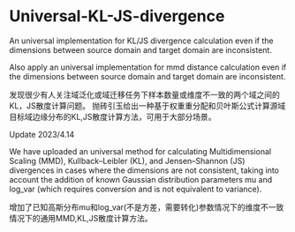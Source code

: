 # Universal-KL-JS-divergence
An universal implementation for KL/JS divergence calculation even if the dimensions between source domain and target domain are inconsistent.

Also apply an universal implementation for mmd distance calculation even if the dimensions between source domain and target domain are inconsistent.

发现很少有人关注域泛化或域迁移任务下样本数量或维度不一致的两个域之间的KL，JS散度计算问题。
抛砖引玉给出一种基于权重重分配和贝叶斯公式计算源域目标域边缘分布的KL,JS散度计算方法，可用于大部分场景。


Update 2023/4.14

We have uploaded an universal method for calculating Multidimensional Scaling (MMD), Kullback–Leibler (KL), and Jensen–Shannon (JS) divergences in cases where the dimensions are not consistent, taking into account the addition of known Gaussian distribution parameters mu and log_var (which requires conversion and is not equivalent to variance).

增加了已知高斯分布mu和log_var(不是方差，需要转化)参数情况下的维度不一致情况下的通用MMD,KL,JS散度计算方法。
